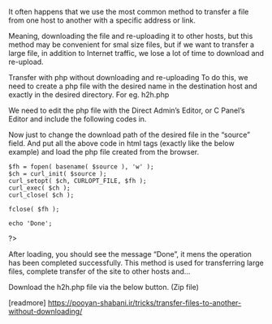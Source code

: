 
It often happens that we use the most common method to transfer a file from one host to another with a specific address or link.

Meaning, downloading the file and re-uploading it to other hosts, but this method may be convenient for smal size files, but if we want to transfer a large file, in addition to Internet traffic, we lose a lot of time to download and re-upload.

Transfer with php without downloading and re-uploading
To do this, we need to create a php file with the desired name in the destination host and exactly in the desired directory.
For eg. h2h.php

We need to edit the php file with the Direct Admin’s Editor, or C Panel’s Editor and include the following codes in. 


<?php
	$source = 'http://pooyan-shabani.ir/download/h2h.zip';

	$fh = fopen( basename( $source ), 'w' );
	$ch = curl_init( $source );
	curl_setopt( $ch, CURLOPT_FILE, $fh );
	curl_exec( $ch );
	curl_close( $ch );

	fclose( $fh );

	echo 'Done';
?>


Now just to change the download path of the desired file in the “source” field. And put all the above code in html tags (exactly like the below example) and load the php file created from the browser.

<html lang="en">
<head>
	<meta charset="UTF-8">
	<title>Pooyan H2H</title>
</head>
<body>
<?php
	$source = 'http://pooyan-shabani.ir/download/h2h.zip';

	$fh = fopen( basename( $source ), 'w' );
	$ch = curl_init( $source );
	curl_setopt( $ch, CURLOPT_FILE, $fh );
	curl_exec( $ch );
	curl_close( $ch );

	fclose( $fh );

	echo 'Done';
?>
</body>
</html>

After loading, you should see the message “Done”, it mens the operation has been completed successfully.
This method is used for transferring large files, complete transfer of the site to other hosts and…

Download the h2h.php file via the below button. (Zip file)


[readmore] https://pooyan-shabani.ir/tricks/transfer-files-to-another-without-downloading/
